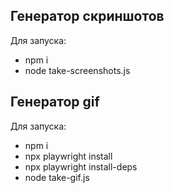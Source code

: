 ## Генератор скриншотов

Для запуска:
- npm i
- node take-screenshots.js

## Генератор gif

Для запуска:
- npm i
- npx playwright install
- npx playwright install-deps
- node take-gif.js

